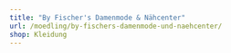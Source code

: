 ```yaml
---
title: "By Fischer's Damenmode & Nähcenter"
url: /moedling/by-fischers-damenmode-und-naehcenter/
shop: Kleidung
---
```

